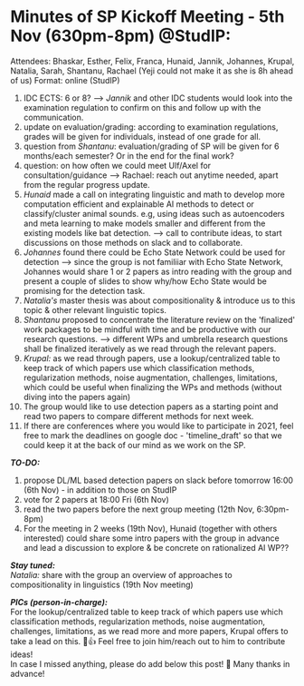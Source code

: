 # Minutes of SP Kickoff Meeting - 5th Nov (630pm-8pm) \@StudIP:

Attendees: Bhaskar, Esther, Felix, Franca, Hunaid, Jannik, Johannes, Krupal, Natalia, Sarah, Shantanu, Rachael (Yeji could not make it as she is 8h ahead of us)
Format: online (StudIP)

1. IDC ECTS: 6 or 8? --> _Jannik_ and other IDC students would look into the examination regulation to confirm on this and follow up with the communication.
2. update on evaluation/grading: according to examination regulations, grades will be given for individuals, instead of one grade for all.
3. question from _Shantanu_: evaluation/grading of SP will be given for 6 months/each semester? Or in the end for the final work?
4. question: on how often we could meet Ulf/Axel for consultation/guidance --> Rachael: reach out anytime needed, apart from the regular progress update.
5. _Hunaid_ made a call on integrating linguistic and math to develop more computation efficient and explainable AI methods to detect or classify/cluster animal sounds. e.g, using ideas such as autoencoders and meta learning to make models smaller and different from the existing models like bat detection. --> call to contribute ideas, to start discussions on those methods on slack and to collaborate.
6. _Johannes_ found there could be Echo State Network could be used for detection --> since the group is not familiiar with Echo State Network, Johannes would share 1 or 2 papers as intro reading with the group and present a couple of slides to show why/how Echo State would be promising for the detection task.
7. _Natalia's_ master thesis was about compositionality \& introduce us to this topic \& other relevant linguistic topics.
8. _Shantanu_ proposed to concentrate the literature review on the 'finalized' work packages to be mindful with time and be productive with our research questions. --> different WPs and umbrella research questions shall be finalized iteratively as we read through the relevant papers.
9. _Krupal:_ as we read through papers, use a lookup/centralized table to keep track of which papers use which classification methods, regularization methods, noise augmentation, challenges, limitations, which could be useful when finalizing the WPs and methods (without diving into the papers again)
10. The group would like to use detection papers as a starting point and read two papers to compare different methods for next week.
11. If there are conferences where you would like to participate in 2021, feel free to mark the deadlines on google doc - 'timeline_draft' so that we could keep it at the back of our mind as we work on the SP.

**_TO-DO:_**  
1. propose DL/ML based detection papers on slack before tomorrow 16:00 (6th Nov) - in addition to those on StudIP
2. vote for 2 papers at 18:00 Fri (6th Nov)
3. read the two papers before the next group meeting (12th Nov, 6:30pm-8pm)
4. For the meeting in 2 weeks (19th Nov), Hunaid (together with others interested) could share some intro papers with the group in advance and lead a discussion to explore & be concrete on rationalized AI WP??

**_Stay tuned:_**  
_Natalia:_ share with the group an overview of approaches to compositionality in linguistics (19th Nov meeting)

**_PICs (person-in-charge):_**  
For the lookup/centralized table to keep track of which papers use which classification methods, regularization methods, noise augmentation, challenges, limitations, as we read more and more papers, Krupal offers to take a lead on this. 🙌👍 Feel free to join him/reach out to him to contribute ideas!  
In case I missed anything, please do add below this post! 🙂 Many thanks in advance!
